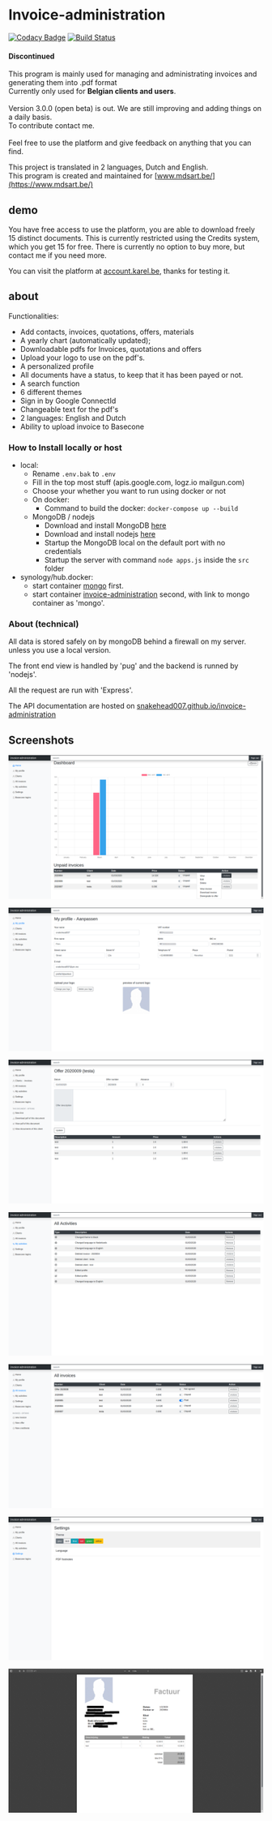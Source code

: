 # Invoice-administration

[![Codacy Badge](https://api.codacy.com/project/badge/Grade/2b050f3946714359aaca43cc883f5115)](https://www.codacy.com/manual/snakehead007/invoice-administration?utm_source=github.com&utm_medium=referral&utm_content=snakehead007/invoice-administration&utm_campaign=Badge_Grade)
[![Build Status](https://travis-ci.com/snakehead007/invoice-administration.svg?branch=master)](https://travis-ci.com/snakehead007/invoice-administration)
#### Discontinued
This program is mainly used for managing and administrating invoices and generating them into .pdf format
<br> Currently only used for <strong>Belgian clients and users</strong>.  
<br> Version 3.0.0 (open beta) is out. We are still improving and adding things on a daily basis. 
<br> To contribute contact me.  
<br> Feel free to use the platform and give feedback on anything that you can find.

This project is translated in 2 languages, Dutch and English.
<br>This program is created and maintained for [www.mdsart.be/](https://www.mdsart.be/)

## demo

You have free access to use the platform, you are able to download freely 15 distinct documents. 
This is currently restricted using the Credits system, which you get 15 for free. 
There is currently no option to buy more, but contact me if you need more. 

You can visit the platform at [account.karel.be](https://account.karel.be/), thanks for testing it.

## about

Functionalities:

-   Add contacts, invoices, quotations, offers, materials
-   A yearly chart (automatically updated);
-   Downloadable pdfs for Invoices, quotations and offers
-   Upload your logo to use on the pdf's. 
-   A personalized profile
-   All documents have a status, to keep that it has been payed or not.
-   A search function
-   6 different themes
-   Sign in by Google ConnectId
-   Changeable text for the pdf's
-   2 languages: English and Dutch
-   Ability to upload invoice to Basecone
### How to Install locally or host

-   local: 
       - Rename `.env.bak` to `.env` 
       - Fill in the top most stuff (apis.google.com, logz.io mailgun.com) 
       - Choose your whether you want to run using docker or not
       - On docker: 
            - Command to build the docker: `docker-compose up --build`
       - MongoDB / nodejs
            - Download and install MongoDB [here](https://docs.mongodb.com/manual/administration/install-community/)
            - Download and install nodejs [here](https://nodejs.org/en/download/)
            - Startup the MongoDB local on the default port with no credentials
            - Startup the server with command `node apps.js` inside the `src` folder
-   synology/hub.docker:
     - start container [mongo](https://hub.docker.com/_/mongo) first.
     - start container [invoice-administration](https://hub.docker.com/repository/docker/snakehead007/invoice-administration) second, with link to mongo container as 'mongo'.
### About (technical)

All data is stored safely on by mongoDB behind a firewall on my server. unless you use a local version.

The front end view is handled by 'pug' and the backend is runned by 'nodejs'.

All the request are run with 'Express'.

The API documentation are hosted on [snakehead007.github.io/invoice-administration](https://snakehead007.github.io/invoice-administration)
  
## Screenshots

![Profile edit page](screenshots/1.png)

![Settings page](screenshots/2.png)

![index page](screenshots/3.png)

![pdf generated invoice ](screenshots/4.png)

![contacts page](screenshots/5.png)

![Invoices and others of 1 contact](screenshots/6.png)

![the chart](screenshots/7.png)
